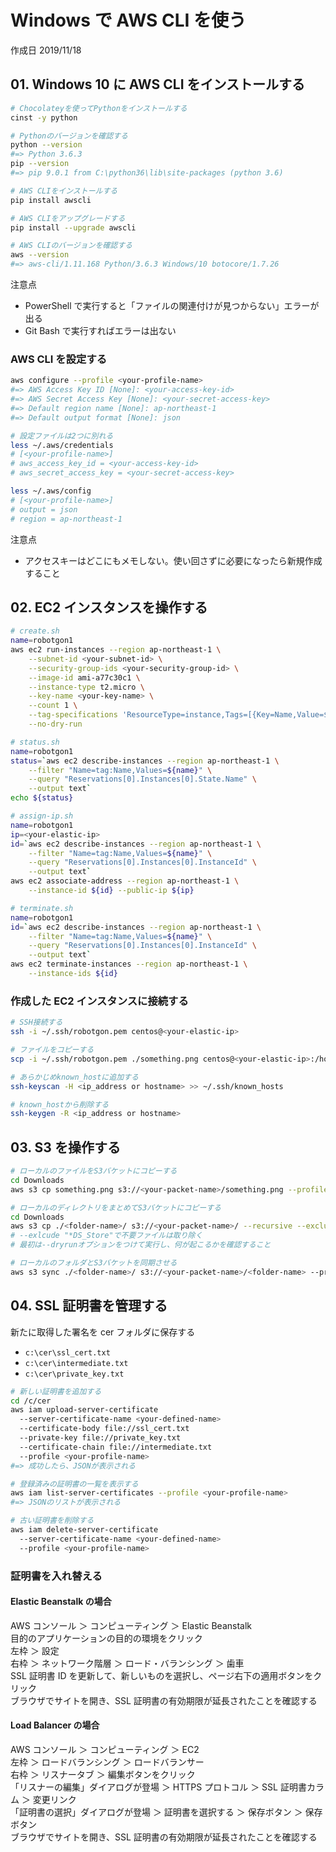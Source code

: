 # Windows で AWS CLI を使う

作成日 2019/11/18

## 01. Windows 10 に AWS CLI をインストールする

```bash
# Chocolateyを使ってPythonをインストールする
cinst -y python

# Pythonのバージョンを確認する
python --version
#=> Python 3.6.3
pip --version
#=> pip 9.0.1 from C:\python36\lib\site-packages (python 3.6)

# AWS CLIをインストールする
pip install awscli

# AWS CLIをアップグレードする
pip install --upgrade awscli

# AWS CLIのバージョンを確認する
aws --version
#=> aws-cli/1.11.168 Python/3.6.3 Windows/10 botocore/1.7.26
```

注意点

- PowerShell で実行すると「ファイルの関連付けが見つからない」エラーが出る
- Git Bash で実行すればエラーは出ない

### AWS CLI を設定する

```bash
aws configure --profile <your-profile-name>
#=> AWS Access Key ID [None]: <your-access-key-id>
#=> AWS Secret Access Key [None]: <your-secret-access-key>
#=> Default region name [None]: ap-northeast-1
#=> Default output format [None]: json

# 設定ファイルは2つに別れる
less ~/.aws/credentials
# [<your-profile-name>]
# aws_access_key_id = <your-access-key-id>
# aws_secret_access_key = <your-secret-access-key>

less ~/.aws/config
# [<your-profile-name>]
# output = json
# region = ap-northeast-1
```

注意点

- アクセスキーはどこにもメモしない。使い回さずに必要になったら新規作成すること

## 02. EC2 インスタンスを操作する

```bash
# create.sh
name=robotgon1
aws ec2 run-instances --region ap-northeast-1 \
    --subnet-id <your-subnet-id> \
    --security-group-ids <your-security-group-id> \
    --image-id ami-a77c30c1 \
    --instance-type t2.micro \
    --key-name <your-key-name> \
    --count 1 \
    --tag-specifications 'ResourceType=instance,Tags=[{Key=Name,Value=${name}]' \
    --no-dry-run

# status.sh
name=robotgon1
status=`aws ec2 describe-instances --region ap-northeast-1 \
    --filter "Name=tag:Name,Values=${name}" \
    --query "Reservations[0].Instances[0].State.Name" \
    --output text`
echo ${status}

# assign-ip.sh
name=robotgon1
ip=<your-elastic-ip>
id=`aws ec2 describe-instances --region ap-northeast-1 \
    --filter "Name=tag:Name,Values=${name}" \
    --query "Reservations[0].Instances[0].InstanceId" \
    --output text`
aws ec2 associate-address --region ap-northeast-1 \
    --instance-id ${id} --public-ip ${ip}

# terminate.sh
name=robotgon1
id=`aws ec2 describe-instances --region ap-northeast-1 \
    --filter "Name=tag:Name,Values=${name}" \
    --query "Reservations[0].Instances[0].InstanceId" \
    --output text`
aws ec2 terminate-instances --region ap-northeast-1 \
    --instance-ids ${id}
```

### 作成した EC2 インスタンスに接続する

```bash
# SSH接続する
ssh -i ~/.ssh/robotgon.pem centos@<your-elastic-ip>

# ファイルをコピーする
scp -i ~/.ssh/robotgon.pem ./something.png centos@<your-elastic-ip>:/home/centos

# あらかじめknown_hostに追加する
ssh-keyscan -H <ip_address or hostname> >> ~/.ssh/known_hosts

# known_hostから削除する
ssh-keygen -R <ip_address or hostname>
```

## 03. S3 を操作する

```bash
# ローカルのファイルをS3バケットにコピーする
cd Downloads
aws s3 cp something.png s3://<your-packet-name>/something.png --profile <your-profile>

# ローカルのディレクトリをまとめてS3バケットにコピーする
cd Downloads
aws s3 cp ./<folder-name>/ s3://<your-packet-name>/ --recursive --exclude "*DS_Store" --profile <your-profile> --dryrun
# --exlcude "*DS_Store"で不要ファイルは取り除く
# 最初は--dryrunオプションをつけて実行し、何が起こるかを確認すること

# ローカルのフォルダとS3バケットを同期させる
aws s3 sync ./<folder-name>/ s3://<your-packet-name>/<folder-name> --profile <your-profile-name> --region ap-northeast-1
```

## 04. SSL 証明書を管理する

新たに取得した署名を cer フォルダに保存する

- `c:\cer\ssl_cert.txt`
- `c:\cer\intermediate.txt`
- `c:\cer\private_key.txt`

```bash
# 新しい証明書を追加する
cd /c/cer
aws iam upload-server-certificate
  --server-certificate-name <your-defined-name>
  --certificate-body file://ssl_cert.txt
  --private-key file://private_key.txt
  --certificate-chain file://intermediate.txt
  --profile <your-profile-name>
#=> 成功したら、JSONが表示される

# 登録済みの証明書の一覧を表示する
aws iam list-server-certificates --profile <your-profile-name>
#=> JSONのリストが表示される

# 古い証明書を削除する
aws iam delete-server-certificate
  --server-certificate-name <your-defined-name>
  --profile <your-profile-name>
```

### 証明書を入れ替える

#### Elastic Beanstalk の場合

AWS コンソール ＞ コンピューティング ＞ Elastic Beanstalk \
目的のアプリケーションの目的の環境をクリック \
左枠 ＞ 設定 \
右枠 ＞ ネットワーク階層 ＞ ロード・バランシング ＞ 歯車 \
SSL 証明書 ID を更新して、新しいものを選択し、ページ右下の適用ボタンをクリック \
ブラウザでサイトを開き、SSL 証明書の有効期限が延長されたことを確認する

#### Load Balancer の場合

AWS コンソール ＞ コンピューティング ＞ EC2 \
左枠 ＞ ロードバランシング ＞ ロードバランサー \
右枠 ＞ リスナータブ ＞ 編集ボタンをクリック \
「リスナーの編集」ダイアログが登場 ＞ HTTPS プロトコル ＞ SSL 証明書カラム ＞ 変更リンク \
「証明書の選択」ダイアログが登場 ＞ 証明書を選択する ＞ 保存ボタン ＞ 保存ボタン \
ブラウザでサイトを開き、SSL 証明書の有効期限が延長されたことを確認する
